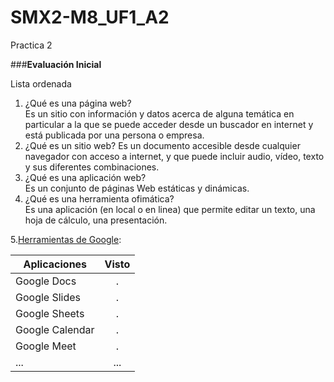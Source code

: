 # SMX2-M8_UF1_A2
Practica 2

###**Evaluación Inicial**

Lista ordenada
1. ¿Qué es una página web?  
Es un sitio con información y datos acerca de alguna temática en particular a la que se puede acceder desde un buscador en internet y está publicada por una persona o empresa.
2. ¿Qué es un sitio web?
Es un documento accesible desde cualquier navegador con acceso a internet, y que puede incluir audio, vídeo, texto y sus diferentes combinaciones. 
3. ¿Qué es una aplicación web?  
Es un conjunto de páginas Web estáticas y dinámicas.
4. ¿Qué es una herramienta ofimática?  
Es una aplicación (en local o en linea) que permite editar un texto, una hoja de cálculo, una
presentación.

5.[Herramientas de Google](https://www.google.com/intl/es-419/chrome/browser-tools/):


|**Aplicaciones**|**Visto**|
|-----|:-----:|
|Google Docs|.|
|Google Slides|.|
|Google Sheets|.|
|Google Calendar|.|
|Google Meet|.|
|...|...|
